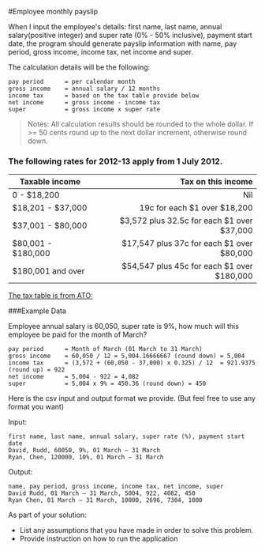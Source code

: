 #Employee monthly payslip

When I input the employee's details: first name, last name, annual salary(positive integer) and super rate (0% - 50% inclusive), payment start date, the program should generate payslip information with name, pay period,  gross income, income tax, net income and super.

The calculation details will be the following:

    pay period      = per calendar month
    gross income    = annual salary / 12 months
    income tax      = based on the tax table provide below
    net income      = gross income - income tax
    super           = gross income x super rate

> Notes: All calculation results should be rounded to the whole dollar. If >= 50 cents round up to the next dollar increment, otherwise round down.

### The following rates for 2012-13 apply from 1 July 2012.

| Taxable income | Tax on this income |
| ------|-------:|
| 0 - $18,200 | Nil |
| $18,201 - $37,000 | 19c for each $1 over $18,200 |
| $37,001 - $80,000 | $3,572 plus 32.5c for each $1 over $37,000 |
| $80,001 - $180,000 | $17,547 plus 37c for each $1 over $80,000 |
| $180,001 and over | $54,547 plus 45c for each $1 over $180,000 |

[The tax table is from ATO:](http://www.ato.gov.au/Individuals/Income%20and%20deductions/How%20much%20income%20tax%20you%20pay/Tax%20rates/)

###Example Data

Employee annual salary is 60,050, super rate is 9%, how much will this employee be paid for the month of March?

    pay period      = Month of March (01 March to 31 March)
    gross income    = 60,050 / 12 = 5,004.16666667 (round down) = 5,004
    income tax      = (3,572 + (60,050 - 37,000) x 0.325) / 12  = 921.9375 (round up) = 922
    net income      = 5,004 - 922 = 4,082
    super           = 5,004 x 9% = 450.36 (round down) = 450
 
 
Here is the csv input and output format we provide. 
(But feel free to use any format you want)

Input: 

    first name, last name, annual salary, super rate (%), payment start date
    David, Rudd, 60050, 9%, 01 March – 31 March
    Ryan, Chen, 120000, 10%, 01 March – 31 March
    
Output: 
 
    name, pay period, gross income, income tax, net income, super
    David Rudd, 01 March – 31 March, 5004, 922, 4082, 450 
    Ryan Chen, 01 March – 31 March, 10000, 2696, 7304, 1000

As part of your solution:

- List any assumptions that you have made in order to solve this problem.
- Provide instruction on how to run the application